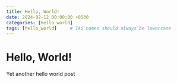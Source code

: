 ```yaml
---
title: Hello, World!
date: 2024-02-12 00:00:00 +0530
categories: [hello_world]
tags: [hello_world]     # TAG names should always be lowercase
---
```

# Hello, World!
Yet another hello world post